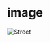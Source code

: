 # image

![Street](https://user-images.githubusercontent.com/55261632/64827659-c8a57300-d58a-11e9-9324-514940c53a39.jpg)
